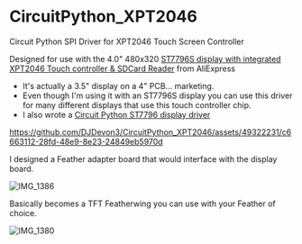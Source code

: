 # CircuitPython_XPT2046
Circuit Python SPI Driver for XPT2046 Touch Screen Controller

Designed for use with the 4.0" 480x320 [ST7796S display with integrated XPT2046 Touch controller & SDCard Reader](https://www.aliexpress.us/item/2251832829271342.html) from AliExpress
- It's actually a 3.5" display on a 4" PCB... marketing.
- Even though I'm using it with an ST7796S display you can use this driver for many different displays that use this touch controller chip.
- I also wrote a [Circuit Python ST7796 display driver](https://github.com/DJDevon3/CircuitPython_ST7796S)

https://github.com/DJDevon3/CircuitPython_XPT2046/assets/49322231/c6663112-28fd-48e9-8e23-24849eb5970d

I designed a Feather adapter board that would interface with the display board.

![IMG_1386](https://github.com/DJDevon3/CircuitPython_XPT2046/assets/49322231/6d87d202-ea01-4226-895f-090a4c33be11)

Basically becomes a TFT Featherwing you can use with your Feather of choice.

![IMG_1380](https://github.com/DJDevon3/CircuitPython_XPT2046/assets/49322231/d3f7c575-ce3b-4433-af84-1350330d3e99)
